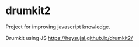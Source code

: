 # drumkit2
Project for improving javascript knowledge.

Drumkit using JS
https://heysujal.github.io/drumkit2/
